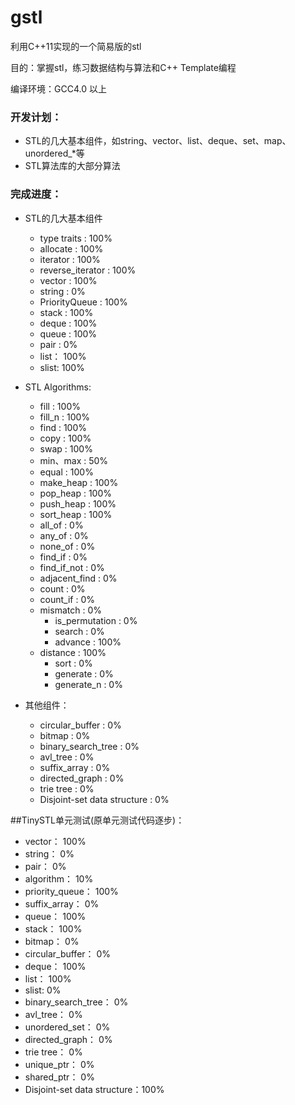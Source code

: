 gstl
=======
利用C++11实现的一个简易版的stl

目的：掌握stl，练习数据结构与算法和C++ Template编程

编译环境：GCC4.0 以上

### 开发计划：
  * STL的几大基本组件，如string、vector、list、deque、set、map、unordered_\*等
  * STL算法库的大部分算法

### 完成进度：
* STL的几大基本组件
    * type traits :           100%  
    * allocate :              100%
    * iterator :              100%
    * reverse_iterator :      100%
    * vector :                100%
    * string :                0%
    * PriorityQueue :        100%
    * stack :                 100%
    * deque :                 100%
    * queue :                 100%
    * pair :                  0%
    * list：                   100%
    * slist:                  100%
* STL Algorithms:  
    * fill :                  100%
    * fill_n :                100%
    * find :                  100%
    * copy :                  100%
    * swap :                  100%
    * min、max :               50%
    * equal :                 100%
    * make_heap :             100%
    * pop_heap :              100%
    * push_heap :             100%
    * sort_heap :             100%
    * all_of :                0%
    * any_of :                0%
    * none_of :               0%
    * find_if :               0%
    * find_if_not :           0%
    * adjacent_find :         0%
    * count :                 0%
    * count_if :              0%
    * mismatch :              0%
	  * is_permutation :        0%
	  * search :                0%
	  * advance :               100%
    * distance :              100%
	  * sort :                  0%
	  * generate :              0%
	  * generate_n :            0%



* 其他组件：
    * circular_buffer :           0%   
    * bitmap :                    0%
    * binary_search_tree :        0%
    * avl_tree :                  0%
	* suffix_array :                0%
	* directed_graph :              0%
	* trie tree :                   0%
	* Disjoint-set data structure : 0%

##TinySTL单元测试(原单元测试代码逐步)：

  * vector：                       100%
  * string：                       0%
  * pair：                         0%
  * algorithm：                    10%
  * priority_queue：               100%
  * suffix_array：                 0%
  * queue：                        100%
  * stack：                        100%
  * bitmap：                       0%
  * circular_buffer：              0%
  * deque：                        100%
  * list：                         100%
  * slist:                          0%
  * binary_search_tree：           0%
  * avl_tree：                     0%
  * unordered_set：                0%
  * directed_graph：               0%
  * trie tree：                    0%
  * unique_ptr：                   0%
  * shared_ptr：                   0%
  * Disjoint-set data structure：100%
